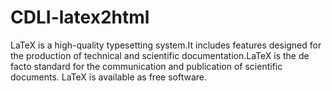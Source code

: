 # CDLI-latex2html
LaTeX is a high-quality typesetting system.It includes features designed for the production of technical and scientific documentation.LaTeX is the de facto standard for the communication and publication of scientific documents. 
LaTeX is available as free software.
